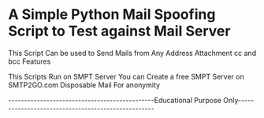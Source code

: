 # A Simple Python Mail Spoofing Script to Test against Mail Server 
This Script Can be used to Send Mails from Any Address
Attachment cc and bcc Features


This Scripts Run on SMPT Server 
You can Create a free SMPT Server on SMTP2GO.com 
Disposable Mail For anonymity


----------------------------------------------Educational Purpose Only---------------------------------------------------
